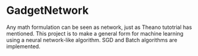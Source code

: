 # GadgetNetwork

Any math formulation can be seen as network, just as Theano tutotrial has mentioned. This project is to make a general form for machine learning using a neural network-like algorithm. SGD and Batch algorithms are implemented.

